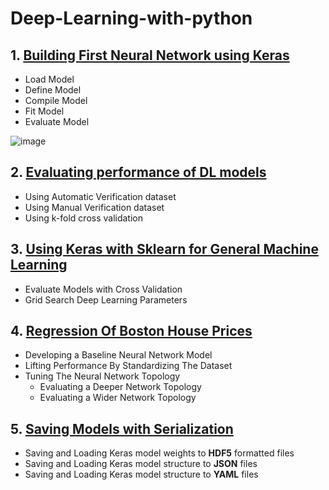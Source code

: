 # Deep-Learning-with-python

## 1. [Building First Neural Network using Keras](https://github.com/kuluruvineeth/Deep-Learning-with-python/blob/main/First%20Neural%20Network%20with%20Keras.ipynb)
   * Load Model
   * Define Model
   * Compile Model
   * Fit Model
   * Evaluate Model
                                                    
   ![image](https://user-images.githubusercontent.com/47528651/114588210-0ce78080-9ca4-11eb-8a49-25c71f4ca9e4.png)


## 2. [Evaluating performance of DL models](https://github.com/kuluruvineeth/Deep-Learning-with-python/blob/main/Evaluating%20Performance%20of%20Deep%20Learning%20Models.ipynb)
   * Using Automatic Verification dataset
   * Using Manual Verification dataset 
   * Using k-fold cross validation
   
## 3. [Using Keras with Sklearn for General Machine Learning](https://github.com/kuluruvineeth/Deep-Learning-with-python/blob/main/Using%20Keras%20Models%20with%20Scikit-Learn%20for%20General%20ML.ipynb)
   * Evaluate Models with Cross Validation
   * Grid Search Deep Learning Parameters  

## 4. [Regression Of Boston House Prices](https://github.com/kuluruvineeth/Deep-Learning-with-python/blob/main/Regression%20of%20Boston%20House%20Prices.ipynb)
   * Developing a Baseline Neural Network Model
   * Lifting Performance By Standardizing The Dataset
   * Tuning The Neural Network Topology
      * Evaluating a Deeper Network Topology
      * Evaluating a Wider Network Topology 

## 5. [Saving Models with Serialization]()
   * Saving and Loading Keras model weights to **HDF5** formatted files
   * Saving and Loading Keras model structure to **JSON** files
   * Saving and Loading Keras model structure to **YAML** files 
